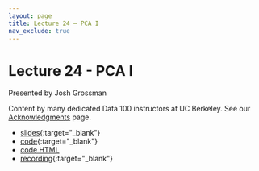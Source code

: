 ```yaml
---
layout: page
title: Lecture 24 – PCA I 
nav_exclude: true
---
```


# Lecture 24 - PCA I

Presented by Josh Grossman

Content by many dedicated Data 100 instructors at UC Berkeley. See our [Acknowledgments](../../acks) page.

- [slides](https://docs.google.com/presentation/d/1NeNIM_UhQl96TCgMeN5g77yekeqBFyj9mb2lVab7VRw/edit?usp=sharing){:target="_blank"}
- [code](https://data100.datahub.berkeley.edu/hub/user-redirect/git-pull?repo=https%3A%2F%2Fgithub.com%2FDS-100%2Fsp25-student&urlpath=lab%2Ftree%2Fsp25-student%2Flecture%2Flec24%2Flec24.ipynb&branch=main){:target="_blank"}
- [code HTML](../../resources/assets/lectures/lec24/lec24.html) 
- [recording](https://youtu.be/tIO-7j-OYoY){:target="_blank"}
